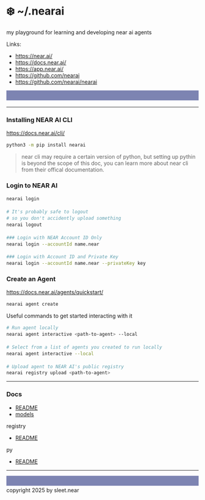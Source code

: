 # ❄️ ~/.nearai
my playground for learning and developing near ai agents

Links:
- https://near.ai/
- https://docs.near.ai/
- https://app.near.ai/
- https://github.com/nearai
- https://github.com/nearai/nearai

![](DOCS/src/sleet_banner_100px_7d84b2.svg)

---

### Installing NEAR AI CLI
https://docs.near.ai/cli/

```sh
python3 -m pip install nearai
```
> near cli may require a certain version of python, but setting up pythin is beyond the scope of this doc, you can learn more about near cli from their offical documentation.

### Login to NEAR AI

```sh
nearai login

# It's probably safe to logout
# so you don't accidently upload something
nearai logout

### Login with NEAR Account ID Only
nearai login --accountId name.near

### Login with Account ID and Private Key
nearai login --accountId name.near --privateKey key
```


### Create an Agent
https://docs.near.ai/agents/quickstart/

```sh
nearai agent create
```

Useful commands to get started interacting with it
```sh
# Run agent locally
nearai agent interactive <path-to-agent> --local

# Select from a list of agents you created to run locally
nearai agent interactive --local

# Upload agent to NEAR AI's public registry
nearai registry upload <path-to-agent>
```


---

### Docs
- [README](DOCS/README.md)
- [models](DOCS/models.md)

registry
- [README](registry/README.md)

py
- [README](py/README.md)


---
![](DOCS/src/sleet_banner_100px_7d84b2.svg)
copyright 2025 by sleet.near